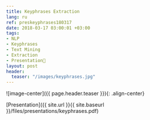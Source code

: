 ```yaml
---
title: Keyphrases Extraction
lang: ru
ref: preskeyphrases180317
date: 2018-03-17 03:00:01 +03:00
tags:
- NLP
- Keyphrases
- Text Mining
- Extraction
- Presentation🎯
layout: post
header:
  teaser: "/images/keyphrases.jpg"
---
```


![image-center]({{ page.header.teaser }}){: .align-center}

[Presentation]({{ site.url }}{{ site.baseurl }}/files/presentations/keyphrases.pdf)
